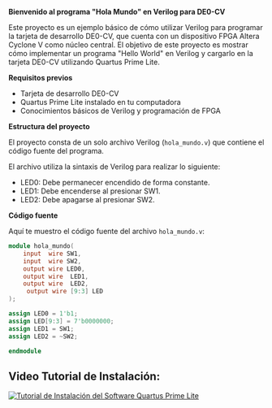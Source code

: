 **Bienvenido al programa "Hola Mundo" en Verilog para DE0-CV**

Este proyecto es un ejemplo básico de cómo utilizar Verilog para programar la tarjeta de desarrollo DE0-CV, que cuenta con un dispositivo FPGA Altera Cyclone V como núcleo central. El objetivo de este proyecto es mostrar cómo implementar un programa "Hello World" en Verilog y cargarlo en la tarjeta DE0-CV utilizando Quartus Prime Lite.

**Requisitos previos**

* Tarjeta de desarrollo DE0-CV
* Quartus Prime Lite instalado en tu computadora
* Conocimientos básicos de Verilog y programación de FPGA

**Estructura del proyecto**

El proyecto consta de un solo archivo Verilog (`hola_mundo.v`) que contiene el código fuente del programa. 

El archivo utiliza la sintaxis de Verilog para realizar lo siguiente:

- LED0: Debe permanecer encendido de forma constante.
- LED1: Debe encenderse al presionar SW1.
- LED2: Debe apagarse al presionar SW2.

**Código fuente**

Aquí te muestro el código fuente del archivo `hola_mundo.v`:
```verilog
module hola_mundo(
    input  wire SW1,
    input  wire SW2,
    output wire LED0,
    output wire  LED1,
    output wire  LED2,
	 output wire [9:3] LED
);

assign LED0 = 1'b1;
assign LED[9:3] = 7'b0000000;
assign LED1 = SW1;
assign LED2 = ~SW2;

endmodule
```

## Video Tutorial de Instalación:

[![Tutorial de Instalación del Software Quartus Prime Lite](https://img.youtube.com/vi/yYL05eP5mT0/0.jpg)](https://www.youtube.com/watch?v=yYL05eP5mT0)

